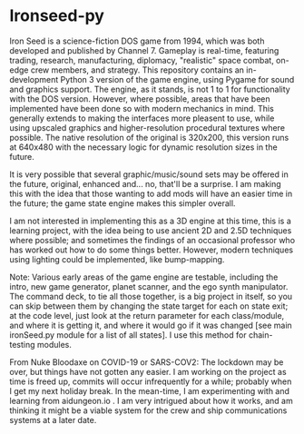 # Ironseed-py
Iron Seed is a science-fiction DOS game from 1994, which was both developed and published by Channel 7.
Gameplay is real-time, featuring trading, research, manufacturing, diplomacy, "realistic" space combat, on-edge crew members, and strategy.
This repository contains an in-development Python 3 version of the game engine, using Pygame for sound and graphics support.
The engine, as it stands, is not 1 to 1 for functionality with the DOS version.  However, where possible, areas that have been implemented have been done so with modern mechanics in mind.  This generally extends to making the interfaces more pleasent to use, while using upscaled graphics and higher-resolution procedural textures where possible.  The native resolution of the original is 320x200, this version runs at 640x480 with the necessary logic for dynamic resolution sizes in the future.

It is very possible that several graphic/music/sound sets may be offered in the future, original, enhanced and... no, that'll be a surprise.  I am making this with the idea that those wanting to add mods will have an easier time in the future; the game state engine makes this simpler overall.

I am not interested in implementing this as a 3D engine at this time, this is a learning project, with the idea being to use ancient 2D and 2.5D techniques where possible; and sometimes the findings of an occasional professor who has worked out how to do some things better.  However, modern techniques using lighting could be implemented, like bump-mapping.

Note: Various early areas of the game engine are testable, including the intro, new game generator, planet scanner, and the ego synth manipulator.  The command deck, to tie all those together, is a big project in itself, so you can skip between them by changing the state target for each on state exit; at the code level, just look at the return parameter for each class/module, and where it is getting it, and where it would go if it was changed [see main ironSeed.py module for a list of all states].  I use this method for chain-testing modules.

From Nuke Bloodaxe on COVID-19 or SARS-COV2:  The lockdown may be over, but things have not gotten any easier.  I am working on the project as time is freed up, commits will occur infrequently for a while; probably when I get my next holiday break.  In the mean-time, I am experimenting with and learning from aidungeon.io .  I am very intrigued about how it works, and am thinking it might be a viable system for the crew and ship communications systems at a later date.
